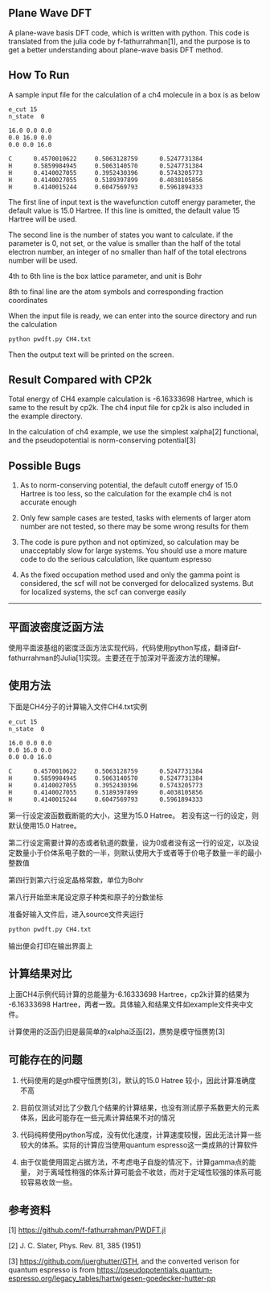 

## Plane Wave DFT

A plane-wave basis DFT code, which is written with python. This code is translated from the julia code by f-fathurrahman[1], and the purpose is to get a better understanding about plane-wave basis DFT method.

## How To Run

A sample input file for the calculation of a ch4 molecule in a box is as below

```
e_cut 15
n_state  0

16.0 0.0 0.0
0.0 16.0 0.0
0.0 0.0 16.0

C      0.4570010622     0.5063128759      0.5247731384 
H      0.5859984945     0.5063140570      0.5247731384 
H      0.4140027055     0.3952430396      0.5743205773 
H      0.4140027055     0.5189397899      0.4038105856 
H      0.4140015244     0.6047569793      0.5961894333 

```

The first line of input text is the wavefunction cutoff energy parameter, the default value is 15.0 Hartree. If this line is omitted, the default value 15 Hartree will be used.

The second line is the number of states you want to calculate. if the parameter is 0, not set, or the value is smaller than the half of the total electron number, an integer of no smaller than half of the total electrons number will be used.

4th to 6th line is the box lattice parameter, and unit is Bohr

8th to final line are the atom symbols and corresponding fraction coordinates


When the input file is ready, we can enter into the source directory and run the calculation

```bash
python pwdft.py CH4.txt
```


Then the output text will be printed on the screen.



## Result Compared with CP2k

Total energy of CH4 example calculation is -6.16333698 Hartree, which is same to the result by cp2k. The ch4 input file for cp2k is also included in the example directory.

In the calculation of ch4 example, we use the simplest xalpha[2] functional, and the pseudopotential is norm-conserving potential[3]


## Possible Bugs


1. As to norm-conserving potential, the default cutoff energy of 15.0 Hartree is too less, so the calculation for the example ch4 is not accurate enough

2. Only few sample cases are tested, tasks with elements of larger atom number are not tested, so there may be some wrong results for them

3. The code is pure python and not optimized, so calculation may be unacceptably slow for large systems. You should use a more mature code to do the serious calculation, like quantum espresso

4. As the fixed occupation method used and only the gamma point is considered, the scf will not be converged for delocalized systems. But for localized systems, the scf can converge easily


---------------------------------------------------------------------

## 平面波密度泛函方法

使用平面波基组的密度泛函方法实现代码，代码使用python写成，翻译自f-fathurrahman的Julia[1]实现。主要还在于加深对平面波方法的理解。


## 使用方法

下面是CH4分子的计算输入文件CH4.txt实例

```
e_cut 15
n_state  0

16.0 0.0 0.0
0.0 16.0 0.0
0.0 0.0 16.0

C      0.4570010622     0.5063128759      0.5247731384 
H      0.5859984945     0.5063140570      0.5247731384 
H      0.4140027055     0.3952430396      0.5743205773 
H      0.4140027055     0.5189397899      0.4038105856 
H      0.4140015244     0.6047569793      0.5961894333 

```

第一行设定波函数截断能的大小，这里为15.0 Hatree。 若没有这一行的设定，则默认使用15.0 Hatree。

第二行设定需要计算的态或者轨道的数量，设为0或者没有这一行的设定，以及设定数量小于价体系电子数的一半，则默认使用大于或者等于价电子数量一半的最小整数值

第四行到第六行设定晶格常数，单位为Bohr

第八行开始至末尾设定原子种类和原子的分数坐标

准备好输入文件后，进入source文件夹运行

```bash
python pwdft.py CH4.txt
```

输出便会打印在输出界面上


## 计算结果对比

上面CH4示例代码计算的总能量为-6.16333698 Hartree，cp2k计算的结果为 -6.16333698 Hartree，两者一致。具体输入和结果文件如example文件夹中文件。

计算使用的泛函仍旧是最简单的xalpha泛函[2]，赝势是模守恒赝势[3]


## 可能存在的问题

1. 代码使用的是gth模守恒赝势[3]，默认的15.0 Hatree 较小，因此计算准确度不高

2. 目前仅测试对比了少数几个结果的计算结果，也没有测试原子系数更大的元素体系，因此可能存在一些元素计算结果不对的情况

3. 代码纯粹使用python写成，没有优化速度，计算速度较慢，因此无法计算一些较大的体系。实际的计算应当使用quantum espresso这一类成熟的计算软件

4. 由于仅能使用固定占据方法，不考虑电子自旋的情况下，计算gamma点的能量， 对于离域性稍强的体系计算可能会不收敛，而对于定域性较强的体系可能较容易收敛一些。


## 参考资料


[1]  https://github.com/f-fathurrahman/PWDFT.jl

[2]  J. C. Slater, Phys. Rev. 81, 385 (1951) 

[3]  https://github.com/juerghutter/GTH, and the converted verison for quantum espresso is from https://pseudopotentials.quantum-espresso.org/legacy_tables/hartwigesen-goedecker-hutter-pp
